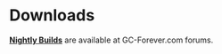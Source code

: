 # Downloads #

**[Nightly Builds](http://www.gc-forever.com/forums/viewtopic.php?f=25&t=1375)** are available at GC-Forever.com forums.